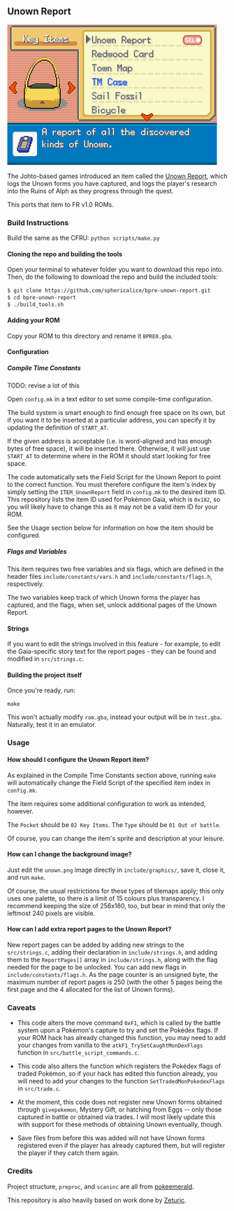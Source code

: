 ## Unown Report

![](/bpre-unown-report.gif)

The Johto-based games introduced an item called the [Unown Report](https://bulbapedia.bulbagarden.net/wiki/Unown_Report), which logs the Unown forms you have captured, and logs the player's research into the Ruins of Alph as they progress through the quest.

This ports that item to FR v1.0 ROMs.

### Build Instructions

Build the same as the CFRU:  `python scripts/make.py`

#### Cloning the repo and building the tools

Open your terminal to whatever folder you want to download this repo into. Then, do the following to download the repo and build the included tools:

```shell
$ git clone https://github.com/sphericalice/bpre-unown-report.git
$ cd bpre-unown-report
$ ./build_tools.sh
```

#### Adding your ROM

Copy your ROM to this directory and rename it `BPRE0.gba`.

#### Configuration

##### Compile Time Constants

TODO:  revise a lot of this

Open `config.mk` in a text editor to set some compile-time configuration.

The build system is smart enough to find enough free space on its own, but if you want it to be inserted at a particular address, you can specify it by updating the definition of `START_AT`.

If the given address is acceptable (i.e. is word-aligned and has enough bytes of free space), it will be inserted there. Otherwise, it will just use `START_AT` to determine where in the ROM it should start looking for free space.

The code automatically sets the Field Script for the Unown Report to point to the correct function. You must therefore configure the item's index by simply setting the `ITEM_UnownReport` field in `config.mk` to the desired item ID. This repository lists the item ID used for Pokémon Gaia, which is `0x182`, so you will likely have to change this as it may not be a valid item ID for your ROM.

See the Usage section below for information on how the item should be configured.

##### Flags and Variables

This item requires two free variables and six flags, which are defined in the header files `include/constants/vars.h` and `include/constants/flags.h`, respectively.

The two variables keep track of which Unown forms the player has captured, and the flags, when set, unlock additional pages of the Unown Report.

#### Strings

If you want to edit the strings involved in this feature - for example, to edit the Gaia-specific story text for the report pages - they can be found and modified in `src/strings.c`.

#### Building the project itself

Once you're ready, run:

```shell
make
```

This won't actually modify `rom.gba`, instead your output will be in `test.gba`. Naturally, test it in an emulator.

### Usage

#### How should I configure the Unown Report item?

As explained in the Compile Time Constants section above, running `make` will automatically change the Field Script of the specified item index in `config.mk`.

The item requires some additional configuration to work as intended, however.

The `Pocket` should be `02 Key Items`. The `Type` should be `01 Out of battle`.

Of course, you can change the item's sprite and description at your leisure.

#### How can I change the background image?

Just edit the `unown.png` image directly in `include/graphics/`, save it, close it, and run `make`.

Of course, the usual restrictions for these types of tilemaps apply; this only uses one palette, so there is a limit of 15 colours plus transparency. I recommend keeping the size of 256x160, too, but bear in mind that only the leftmost 240 pixels are visible.

#### How can I add extra report pages to the Unown Report?

New report pages can be added by adding new strings to the `src/strings.c`, adding their declaration in `include/strings.h`, and adding them to the `ReportPages[]` array in `include/strings.h`, along with the flag needed for the page to be unlocked. You can add new flags in `include/constants/flags.h`. As the page counter is an unsigned byte, the maximum number of report pages is 250 (with the other 5 pages being the first page and the 4 allocated for the list of Unown forms).

### Caveats

* This code alters the move command `0xF1`, which is called by the battle system upon a Pokémon's capture to try and set the Pokédex flags. If your ROM hack has already changed this function, you may need to add your changes from vanilla to the `atkF1_TrySetCaughtMonDexFlags` function in `src/battle_script_commands.c`.

* This code also alters the function which registers the Pokédex flags of traded Pokémon, so if your hack has edited this function already, you will need to add your changes to the function `SetTradedMonPokedexFlags` in `src/trade.c`.

* At the moment, this code does not register new Unown forms obtained through `givepokemon`, Mystery Gift, or hatching from Eggs -- only those captured in battle or obtained via trades. I will most likely update this with support for these methods of obtaining Unown eventually, though.

* Save files from before this was added will not have Unown forms registered even if the player has already captured them, but will register the player if they catch them again.

### Credits

Project structure, `preproc`, and `scaninc` are all from [pokeemerald](https://github.com/pret/pokeemerald).

This repository is also heavily based on work done by [Zeturic](https://github.com/Zeturic).
